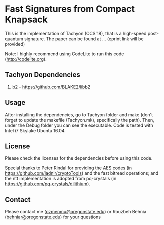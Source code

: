 # Fast Signatures from Compact Knapsack

This is the implementation of Tachyon (CCS'18), that is a high-speed post-quantum signature. The paper can be found at ... (eprint link will be provided)

Note: I highly recommend using CodeLite to run this code (http://codelite.org).

## Tachyon Dependencies

1. b2 - https://github.com/BLAKE2/libb2

## Usage

After installing the dependencies, go to Tachyon folder and make (don't forget to update the makefile (Tachyon.mk), specifically the path). Then, under the Debug folder you can see the executable. Code is tested with Intel i7 Skylake Ubuntu 16.04.

## License

Please check the licenses for the dependencies before using this code.

Special thanks to Peter Rindal for providing the AES codes (in https://github.com/ladnir/cryptoTools) and the fast bitread operations; and the ntt implementation is adopted from pq-crystals (in https://github.com/pq-crystals/dilithium).

## Contact

Please contact me (ozmenmu@oregonstate.edu) or Rouzbeh Behnia (behniar@oregonstate.edu) for your questions

